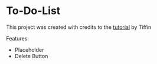 # To-Do-List

This project was created with credits to the [tutorial](https://www.youtube.com/watch?v=e_ZibOe77yo) by Tiffin

Features:
- Placeholder
- Delete Button


